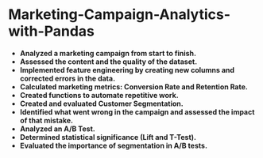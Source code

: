 # Marketing-Campaign-Analytics-with-Pandas


* **Analyzed a marketing campaign from start to finish.**
* **Assessed the content and the quality of the dataset.**
* **Implemented feature engineering by creating new columns and corrected errors in the data.**
* **Calculated marketing metrics: Conversion Rate and Retention Rate.**
* **Created functions to automate repetitive work.**
* **Created and evaluated Customer Segmentation.**
* **Identified what went wrong in the campaign and assessed the impact of that mistake.**
* **Analyzed an A/B Test.**
* **Determined statistical significance (Lift and T-Test).**
* **Evaluated the importance of segmentation in A/B tests.**

 
